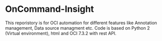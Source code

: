 # OnCommand-Insight

This reporistory is for OCI automation for different features like Annotation management, Data source managment etc. 
Code is based on Python 2 (Virtual environment), html and OCI 7.3.2 with rest API. 
